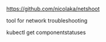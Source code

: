 https://github.com/nicolaka/netshoot

tool for network troubleshooting


kubectl get componentstatuses


